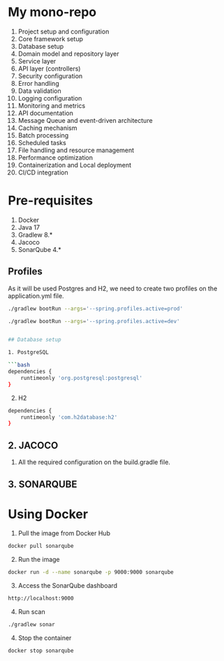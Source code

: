 # My mono-repo

1. Project setup and configuration
2. Core framework setup
3. Database setup
4. Domain model and repository layer
5. Service layer
6. API layer (controllers)
7. Security configuration
8. Error handling
9. Data validation
10. Logging configuration
11. Monitoring and metrics
12. API documentation
13. Message Queue and event-driven architecture
14. Caching mechanism
15. Batch processing
16. Scheduled tasks
17. File handling and resource management
18. Performance optimization
19. Containerization and Local deployment
20. CI/CD integration

# Pre-requisites

1. Docker
2. Java 17
3. Gradlew 8.*
4. Jacoco
5. SonarQube 4.*

## Profiles

As it will be used Postgres and H2, we need to create two profiles on the application.yml file. 

```bash
./gradlew bootRun --args='--spring.profiles.active=prod'
```
```bash
./gradlew bootRun --args='--spring.profiles.active=dev'
```


```bash

## Database setup

1. PostgreSQL

```bash
dependencies {
    runtimeonly 'org.postgresql:postgresql'
}
```

2. H2

```bash
dependencies {
    runtimeonly 'com.h2database:h2'
}
```

## 2. JACOCO

1. All the required configuration on the build.gradle file.


## 3. SONARQUBE

# Using Docker

1. Pull the image from Docker Hub

```bash
docker pull sonarqube
```

2. Run the image

```bash
docker run -d --name sonarqube -p 9000:9000 sonarqube
```

3. Access the SonarQube dashboard

```bash
http://localhost:9000
```

4. Run scan

```bash 
./gradlew sonar
```

4. Stop the container

```bash
docker stop sonarqube
```
